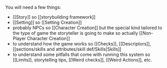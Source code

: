 You will need a few things:
- [[Story]] so [[storybuilding framework]]
- [[Setting]] so [[Setting Creation]]
- probably NPCs so [[Character Creation]] but the special kind tailored to the type of game the storyteller is going to make so actually [[Non-Player Character Creation]]
- to understand how the game works so [[Checks]], [[Descriptors]], [[sections/skills and attributes/skill def/Skills|Skills]]
- to understand some pitfalls that come with running this system so [[Limits]], storytelling tips, [[Weird checks]], [[Weird Actions]], etc.